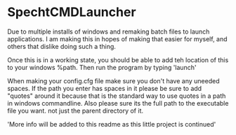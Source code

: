 SpechtCMDLauncher
=================

Due to multiple installs of windows and remaking batch files to launch applications.
I am making this in hopes of making that easier for myself, and others that dislike doing such a thing.

Once this is in a working state, you should be able to add teh location of this to your windows %path.
Then run the program by typing 'launch'

When making your config.cfg file make sure you don't have any uneeded spaces.
If the path you enter has spaces in it please be sure to add "quotes" around it because that is the standard way to
  use quotes in a path in windows commandline. Also please sure its the full path to the executable file you want. 
  not just the parent directory of it.
  
'More info will be added to this readme as this little project is continued'
